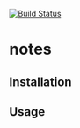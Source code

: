 [![Build Status](https://travis-ci.org/FuriKuri/notes.svg?branch=master)](https://travis-ci.org/FuriKuri/notes)

# notes

## Installation

## Usage
